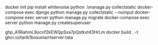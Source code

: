 docker init
pip install whitenoise
python .\manage.py collectstatic
docker-compose exec django python manage.py collectstatic --noinput
docker-compose exec server python manage.py migrate
docker-compose exec server python manage.py createsuperuser

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
docker build . -t ghcr.io/tarik1bosunia/rtserver:tata